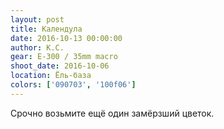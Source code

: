 ```yaml
---
layout: post
title: Календула
date: 2016-10-13 00:00:00
author: К.С.
gear: E-300 / 35mm macro
shoot_date: 2016-10-06
location: Ёль-база
colors: ['090703', '100f06']
---
```


Срочно возьмите ещё один замёрзший цветок.
